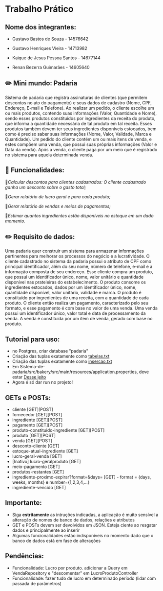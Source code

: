 # Trabalho Prático
## Nome dos integrantes: 

- Gustavo Bastos de Souza - 14576642

- Gustavo Henriques Vieira - 14713982

- Kaique de Jesus Pessoa Santos - 14677144

- Renan Bezerra Guimarães - 14605640

## ✏️ Mini mundo: Padaria
Sistema de padaria que registra assinaturas de clientes (que permitem descontos no ato do pagamento) e seus dados de cadastro (Nome, CPF, Endereço, E-mail e Telefone). Ao realizar um pedido, o cliente escolhe um ou mais produtos, contendo suas informações (Valor, Quantidade e Nome), sendo esses produtos constituídos por ingredientes da receita do produto, que informa a quantidade necessária de tal produto em tal receita. Esses produtos também devem ter seus ingredientes disponíveis estocados, bem como é preciso saber suas informações (Nome, Valor, Validade, Marca e Quantidade). Um pedido do cliente contém um ou mais itens  de venda, e estes compõem uma venda, que possui suas próprias informações (Valor e Data da venda). Após a venda, o cliente paga por um meio que é registrado no sistema para aquela determinada venda.

## 📌 Funcionalidades:

🚩*Calcular descontos para clientes cadastrados: O cliente cadastrado ganha um desconto sobre o gasto total;*  

🚩*Gerar relatório de lucro geral e para cada produto;*

🚩*Gerar relatório de vendas e meios de pagamentos;*

🚩*Estimar quantos ingredientes estão disponíveis no estoque em um dado momento.*


## ✏️ Requisito de dados: 
Uma padaria quer construir um sistema para armazenar informações pertinentes para melhorar os processos do negócio e a lucratividade. O cliente cadastrado no sistema da padaria possui o atributo de CPF como principal identificador, além do seu nome, número de telefone, e-mail e a informação composta de seu endereço. Esse cliente compra um produto, que possui um identificador único, nome, valor unitário e quantidade disponível nas prateleiras do estabelecimento. O produto consome os ingredientes estocados, dados por um identificador único, nome, quantidade disponível, valor unitário, validade e marca. O produto é constituído por ingredientes de uma receita, com a quantidade de cada produto. O cliente então realiza um pagamento, caracterizado pelo seu formato, e esse pagamento é com base no valor de uma venda. Uma venda possui um identificador único, valor total e data de processamento da venda. A venda é constituída por um item de venda, gerado com base no produto.

## Tutorial para uso:
<ul>
<li>no Postgres, criar database "padaria"</li>
<li>Criação das tuplas exatamente como <a href="./sql/tabelas.txt">tabelas.txt</a></li>
<li>Criação das tuplas exatamente como <a href="./sql/insercao.txt">insercao.txt</a></li>
<li>Em Sistema-de-padaria/src/bakery/src/main/resources/application.properties, deve estar <a href="./sql/application-properties.txt">Desse jeito</a></li>
<li>Agora é só dar run no projeto!</li>
</ul>

## GETs e POSTs:
<ul>
<li>cliente [GET][POST]</li>
<li>fornecedor [GET][POST]</li>
<li>ingrediente [GET][POST]</li>
<li>pagamento [GET][POST]</li>
<li>produto-constituido-ingrediente [GET][POST]</li>
<li>produto [GET][POST]</li>
<li>venda [GET][POST]</li>
<li>desconto-cliente [GET]</li>
<li>estoque-atual-ingrediente [GET]</li>
<li>lucro-geral-venda [GET]</li>
<li>[Inativo] lucro-geralproduto [GET]</li>
<li>meio-pagamento [GET]</li>
<li>produtos-restantes [GET]</li>
<li>ingrediente-proximo-expirar?format=&days= [GET] - format = {days, weeks, months} e number={1,2,3,4,...}</li>
<li>ingrediente-vencido [GET]</li>
</ul>

## Importante:
<ul>
<li>Siga <strong>estritamente</strong> as intruções indicadas, a aplicação é muito sensível a alteração de nomes de banco de dados, relações e atributos</li>
<li>GET e POSTs devem ser devolvidos em JSON. Esteja ciente ao resgatar dados e principalmente ao inserir</li>
<li>Algumas funcionalidades estão indisponíveis no momento dado que o banco de dados está em fase de alterações</li>
</ul>

## Pendências:
<ul>
<li>Funcionalidade: Lucro por produto.  adicionar a Query em VendaRepository e "descomentar" em LucroProdutoController</li>
<li>Funcionalidade: fazer tudo de lucro em determinado período (lidar com passada de parâmetros)</li>
</ul>
